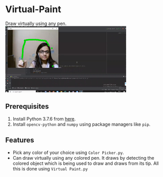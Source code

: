# Virtual-Paint
Draw virtually using any pen.
<img src="https://github.com/taniyagupta840/Virtual-Paint/blob/master/vp.PNG">

## Prerequisites
1. Install Python 3.7.6 from [here](https://www.python.org/downloads/release/python-376/).
2. Install ```opencv-python``` and ```numpy``` using package managers like ```pip```.

## Features
* Pick any color of your choice using ```Color Picker.py```.
* Can draw virtually using any colored pen. It draws by detecting the colored object which is being used to draw and draws from its tip. All this is done using ```Virtual Paint.py```
